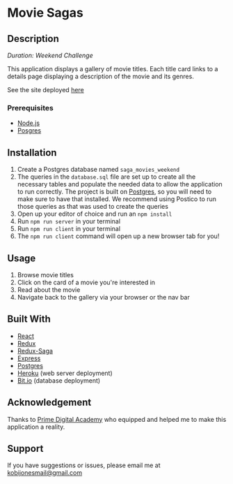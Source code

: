 # Movie Sagas

## Description

_Duration: Weekend Challenge_

This application displays a gallery of movie titles. Each title card links to a
details page displaying a description of the movie and its genres.

See the site deployed [here](https://kobi-weekend-movie-sagas.herokuapp.com/)

### Prerequisites

- [Node.js](https://nodejs.org/en/)
- [Posgres](https://www.postgresql.org/)

## Installation

1. Create a Postgres database named `saga_movies_weekend`
2. The queries in the `database.sql` file are set up to create all the necessary tables and populate the needed data to allow the application to run correctly. The project is built on [Postgres](https://www.postgresql.org/download/), so you will need to make sure to have that installed. We recommend using Postico to run those queries as that was used to create the queries
3. Open up your editor of choice and run an `npm install`
4. Run `npm run server` in your terminal
5. Run `npm run client` in your terminal
6. The `npm run client` command will open up a new browser tab for you!

## Usage

1. Browse movie titles
2. Click on the card of a movie you're interested in
3. Read about the movie
4. Navigate back to the gallery via your browser or the nav bar

## Built With

- [React](https://react.dev/)
- [Redux](https://redux.js.org/)
- [Redux-Saga](https://redux-saga.js.org/)
- [Express](https://expressjs.com/)
- [Postgres](https://www.postgresql.org/)
- [Heroku](https://www.heroku.com/home) (web server deployment)
- [Bit.io](https://bit.io/) (database deployment)

## Acknowledgement
Thanks to [Prime Digital Academy](www.primeacademy.io) who equipped and helped me to make this application a reality.

## Support
If you have suggestions or issues, please email me at [kobijonesmail@gmail.com](mailto:kobijonesmail@gmail.com)
